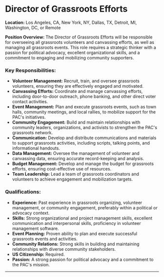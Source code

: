 # **Director of Grassroots Efforts**

**Location:** Los Angeles, CA, New York, NY, Dallas, TX, Detroit, MI, Washington, DC, or Remote

**Position Overview:**
The Director of Grassroots Efforts will be responsible for overseeing all grassroots volunteers and canvassing efforts, as well as managing all grassroots events. This role requires a strategic thinker with a passion for political advocacy, excellent organizational skills, and a commitment to engaging and mobilizing community supporters.

### Key Responsibilities:
- **Volunteer Management:** Recruit, train, and oversee grassroots volunteers, ensuring they are effectively engaged and motivated.
- **Canvassing Efforts:** Coordinate and manage canvassing efforts, including door-to-door outreach, phone banking, and other direct voter contact activities.
- **Event Management:** Plan and execute grassroots events, such as town halls, community meetings, and local rallies, to mobilize support for the PAC's initiatives.
- **Community Engagement:** Build and maintain relationships with community leaders, organizations, and activists to strengthen the PAC's grassroots network.
- **Communication:** Develop and distribute communications and materials to support grassroots activities, including scripts, talking points, and informational handouts.
- **Data Management:** Oversee the management of volunteer and canvassing data, ensuring accurate record-keeping and analysis.
- **Budget Management:** Develop and manage the budget for grassroots efforts, ensuring cost-effective use of resources.
- **Team Leadership:** Lead a team of grassroots coordinators and volunteers to achieve engagement and mobilization targets.

### Qualifications:
- **Experience:** Past experience in grassroots organizing, volunteer management, or community engagement, preferably within a political or advocacy context.
- **Skills:** Strong organizational and project management skills, excellent communication and interpersonal skills, proficiency in volunteer management software.
- **Event Planning:** Proven ability to plan and execute successful grassroots events and activities.
- **Community Relations:** Strong skills in building and maintaining relationships with diverse community stakeholders.
- **US Citizenship:** Required.
- **Passion:** A strong passion for political advocacy and a commitment to the PAC's mission.

---